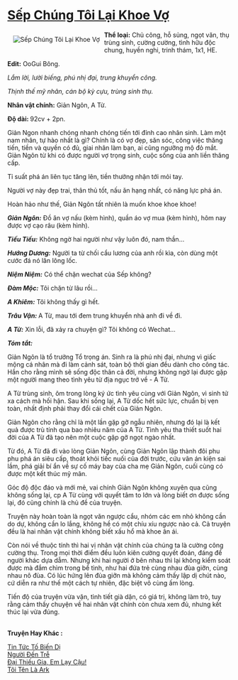 <a href="https://utruyen.com/sep-chung-toi-lai-khoe-vo/22121/" title="Sếp Chúng Tôi Lại Khoe Vợ"><h1>Sếp Chúng Tôi Lại Khoe Vợ</h1></a><div style="display:table"><img align="right" style="float: left; padding: 10px;" src="https://utruyen.com/images/story/200x260/sep-chung-toi-lai-khoe-vo.jpg" alt="Sếp Chúng Tôi Lại Khoe Vợ"><b>Thể loại:</b> Chủ công, hỗ sủng, ngọt văn, thụ trùng sinh, cường cường, tình hữu độc chung, huyền nghi, trinh thám, 1x1, HE.<p></p><b>Edit:</b> OoGui Bông.<p></p><i>Lắm lời, lười biếng, phú nhị đại, trung khuyển công.</i><p></p><i>Thịnh thế mỹ nhân, cán bộ kỳ cựu, trùng sinh thụ.</i><p></p><b>Nhân vật chính:</b> Giản Ngôn, A Từ.<p></p><b>Độ dài: </b>92cv + 2pn.<p></p>Giản Ngon nhanh chóng nhanh chóng tiến tới đỉnh cao nhân sinh. Làm một nam nhân, tự hào nhất là gì? Chính là có vợ đẹp, săn sóc, công việc thăng tiến, tiền và quyền có đủ, giai nhân làm bạn, ai cũng ngưỡng mộ đỏ mắt. Giản Ngôn từ khi có được người vợ trọng sinh, cuộc sống của anh liền thăng cấp.<p></p>Tỉ suất phá án liên tục tăng lên, tiền thưởng nhận tới mỏi tay.<p></p>Người vợ này đẹp trai, thân thủ tốt, nấu ăn hạng nhất, có năng lực phá án.<p></p>Hoàn hảo như thế, Giản Ngôn tất nhiên là muốn khoe khoe khoe!<p></p><b><i>Giản Ngôn:</i></b> Đồ ăn vợ nấu (kèm hình), quần áo vợ mua (kèm hình), hôm nay được vợ cạo râu (kèm hình).<p></p><b><i>Tiếu Tiếu:</i></b> Không ngờ hai người như vậy luôn đó, nam thần...<p></p><b><i>Hướng Dương:</i></b> Người ta từ chối cẩu lương của anh rồi kìa, còn dùng một cước đá nó lăn lông lốc.<p></p><i><b>Niệm Niệm:</b></i> Có thể chặn wechat của Sếp không?<p></p><b><i>Đàm Mộc:</i></b> Tôi chặn từ lâu rồi...<p></p><b><i>A Khiêm:</i></b> Tôi không thấy gì hết.<p></p><i><b>Trâu Vận: </b></i>A Từ, mau tới đem trung khuyển nhà anh đi về đi.<p></p><i><b>A Từ:</b></i> Xin lỗi, đã xảy ra chuyện gì? Tôi không có Wechat...<p></p><i><b>Tóm tắt:</b></i><p></p>Giản Ngôn là tổ trưởng Tổ trọng án. Sinh ra là phú nhị đại, nhưng vì giấc mộng cá nhân mà đi làm cảnh sát, toàn bộ thời gian đều dành cho công tác. Hắn cho rằng mình sẽ sống độc thân cả đời, nhưng không ngờ lại được gặp một người mang theo tình yêu từ địa ngục trở về - A Từ.<p></p>A Từ trùng sinh, ôm trong lòng ký ức tình yêu cùng với Giản Ngôn, vì sinh tử xa cách mà hối hận. Sau khi sống lại, A Từ dốc hết sức lực, chuẩn bị vẹn toàn, nhất định phải thay đổi cái chết của Giản Ngôn.<p></p>Giản Ngôn cho rằng chỉ là một lần gặp gỡ ngẫu nhiên, nhưng đó lại là kết quả được trù tính qua bao nhiêu năm của A Từ. Tình yêu tha thiết suốt hai đời của A Từ đã tạo nên một cuộc gặp gỡ ngọt ngào nhất.<p></p>Từ đó, A Từ đã đi vào lòng Giản Ngôn, cùng Giản Ngôn lập thành đôi phu phu phá án siêu cấp, thoát khỏi tiếc nuối của đời trước, cứu vãn án kiện sai lầm, phá giải bí ẩn về sự cố máy bay của cha mẹ Giản Ngôn, cuối cùng có được một kết thúc mỹ mãn.<p></p>Góc độ độc đáo và mới mẻ, vai chính Giản Ngôn không xuyên qua cũng không sống lại, cp A Từ cùng với quyết tâm to lớn và lòng biết ơn được sống lại, đó cũng chính là chủ đề của truyện.<p></p>Truyện này hoàn toàn là ngọt văn ngược cẩu, nhóm các em nhỏ không cần do dự, không cần lo lắng, không hề có một chíu xíu ngược nào cả. Cả truyện đều là hai nhân vật chính không biết xấu hổ mà khoe ân ái.<p></p>Còn nói về thuộc tính thì hai vị nhân vật chính của chúng ta là cường công cường thụ. Trong mọi thời điểm đều luôn kiên cường quyết đoán, đáng để người khác dựa dẫm. Nhưng khi hai người ở bên nhau thì lại không kiểm soát được mà đắm chìm trong bể tình, như hai đứa trẻ cùng nhau đùa giỡn, cùng nhau nô đùa. Có lúc hứng lên đùa giỡn mà không cảm thấy lập dị chút nào, cứ diễn ra như thế một cách tự nhiên, đặc biệt vô cùng ấm lòng. <p></p>Tiến độ của truyện vừa vặn, tình tiết già dặn, có giá trị, không làm trò, tuy rằng cảm thấy chuyện về hai nhân vật chính còn chưa xem đủ, nhưng kết thúc lại vừa đúng. </div><p><br><b>Truyện Hay Khác :</b></p><a href="https://utruyen.com/tin-tuc-to-bien-di/22120/" alt="Tin Tức Tố Biến Dị">Tin Tức Tố Biến Dị</a><br/><a href="https://github.com/quanluxury/ngontinh_sac/tree/master/truyenhay/18564/" alt="Người Đến Trễ">Người Đến Trễ</a><br/><a href="https://truyenhot2019.blogspot.com/2019/12/dai-thieu-gia-em-lay-cau.html" alt="Đại Thiếu Gia, Em Lạy Cậu!">Đại Thiếu Gia, Em Lạy Cậu!</a><br/><a href="https://github.com/quanluxury/truyenhot/tree/master/truyenhay/16030/" alt="Tôi Tên Là Ark">Tôi Tên Là Ark</a><br/>